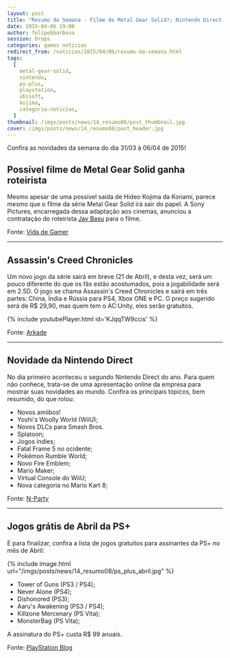 ```yaml
---
layout: post
title: "Resumo da Semana - Filme de Metal Gear Solid?; Nintendo Direct; Assassin's Creed Chronicles e mais.."
date: 2015-04-06 19:00
author: felipebbarbosa
session: Drops
categories: games noticias
redirect_from: /noticias/2015/04/06/resumo-da-semana.html
tags:
  [
    metal-gear-solid,
    nintendo,
    ps-plus,
    playstation,
    ubisoft,
    kojima,
    categoria-noticias,
  ]
thumbnail: /imgs/posts/news/14_resumo08/post_thumbnail.jpg
cover: /imgs/posts/news/14_resumo08/post_header.jpg
---
```


Confira as novidades da semana do dia 31/03 à 06/04 de 2015!

<!--more-->

## Possível filme de Metal Gear Solid ganha roteirista

Mesmo apesar de uma possível saída de Hideo Kojima da Konami, parece mesmo que o filme da série Metal Gear Solid irá sair do papel. A Sony Pictures, encarregada dessa adaptação aos cinemas, anunciou a contratação do roteirista [Jay Basu](http://www.imdb.com/name/nm1951398/) para o filme.

Fonte: [Vida de Gamer](http://www.vidadegamer.com.br/filme-do-metal-gear-solid-ganha-roteirista/)

---

## Assassin's Creed Chronicles

Um novo jogo da série sairá em breve (21 de Abril), e desta vez, será um pouco diferente do que os fãs estão acostumados, pois a jogabilidade será em 2.5D. O jogo se chama Assassin's Creed Chronicles e sairá em três partes: China, Índia e Rússia para PS4, Xbox ONE e PC. O preço sugerido será de R\$ 29,90, mas quem tem o AC:Unity, eles serão gratuitos.

{% include youtubePlayer.html id='KJqqTW9ccis' %}

Fonte: [Arkade](http://www.arkade.com.br/jogamos-assassins-creed-chronicles-jogo-2-5d-franquia-tera/)

---

## Novidade da Nintendo Direct

No dia primeiro aconteceu o segundo Nintendo Direct do ano. Para quem não conhece, trata-se de uma apresentação online da empresa para mostrar suas novidades ao mundo. Confira os principais tópicos, bem resumido, do que rolou:

- Novos amiibos!
- Yoshi's Woolly World (WiiU);
- Novos DLCs para Smash Bros.
- Splatoon;
- Jogos indies;
- Fatal Frame 5 no ocidente;
- Pokémon Rumble World;
- Novo Fire Emblem;
- Mario Maker;
- Virtual Console do WiiU;
- Nova categoria no Mario Kart 8;

Fonte: [N-Party](http://www.nparty.com.br/2015/04/um-breve-resumo-do-que-foi-apresentado.html)

---

## Jogos grátis de Abril da PS+

E para finalizar, confira a lista de jogos gratuitos para assinantes da PS+ no mês de Abril:

{% include image.html url="/imgs/posts/news/14_resumo08/ps_plus_abril.jpg" %}

- Tower of Guns (PS3 / PS4);
- Never Alone (PS4);
- Dishonored (PS3);
- Aaru's Awakening (PS3 / PS4);
- Killzone Mercenary (PS Vita);
- MonsterBag (PS Vita);

A assinatura do PS+ custa R\$ 99 anuais.

Fonte: [PlayStation Blog](http://blog.us.playstation.com/2015/03/31/ps-plus-free-games-for-april-2015/)
